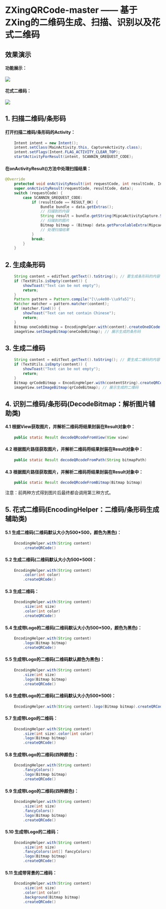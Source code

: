 # ZXingQRCode-master —— 基于ZXing的二维码生成、扫描、识别以及花式二维码

## 效果演示 ##
#### 功能展示： ####
![](/screenshots/功能展示.png)
#### 花式二维码： ####
![](/screenshots/花式二维码.png)


## 1. 扫描二维码/条形码 ##
#### 打开扫描二维码/条形码的Activity： ####
```java
    Intent intent = new Intent();
    intent.setClass(MainActivity.this, CaptureActivity.class);
    intent.setFlags(Intent.FLAG_ACTIVITY_CLEAR_TOP);
    startActivityForResult(intent, SCANNIN_GREQUEST_CODE);
```

#### 在onActivityResult()方法中处理扫描结果： ####
```java
@Override
    protected void onActivityResult(int requestCode, int resultCode, Intent data) {
    super.onActivityResult(requestCode, resultCode, data);
    switch (requestCode) {
        case SCANNIN_GREQUEST_CODE:
            if (resultCode == RESULT_OK) {
                Bundle bundle = data.getExtras();
                // 扫描到的内容
                String result = bundle.getString(MipcaActivityCapture.SCAN_RESULT)
                // 扫描到的图片
                Bitmap bitmap = (Bitmap) data.getParcelableExtra(MipcaActivityCapture.SCAN_BITMAP)
                // 处理扫描结果
            }
            break;
        }
    }
```

## 2. 生成条形码 ##
```java
    String content = editText.getText().toString(); // 要生成条形码的内容
    if (TextUtils.isEmpty(content)) {
        showToast("Text can be not empty");
        return;
    }
    Pattern pattern = Pattern.compile("[\\u4e00-\\u9fa5]");
    Matcher matcher = pattern.matcher(content);
    if (matcher.find()) {
        showToast("Text can not contain Chinese");
        return;
    }
    Bitmap oneCodeBitmap = EncodingHelper.with(content).createOneDCode(); // 生成条形码
    imageView.setImageBitmap(oneCodeBitmap); // 展示生成的条形码
```

## 3. 生成二维码 ##
```java
    String content = editText.getText().toString(); // 要生成二维码的内容
    if (TextUtils.isEmpty(content)) {
        showToast("Text can be not empty");
        return;
    }
    Bitmap qrCodeBitmap = EncodingHelper.with(contentString).createQRCode(); // 生成二维码
    imageView.setImageBitmap(qrCodeBitmap); // 展示生成的二维码
```

## 4. 识别二维码/条形码(DecodeBitmap：解析图片辅助类) ##
#### 4.1 根据View获取图片，并解析二维码将结果封装在Result对象中： ####
```java
    public static Result decodeQRcodeFromView(View view)
```

#### 4.2 根据图片路径获取图片，并解析二维码将结果封装在Result对象中： ####
```java
    public static Result decodeQRcodeFromPath(String bitmapPath)
```

#### 4.3 根据图片路径获取图片，并解析二维码将结果封装在Result对象中： ####
```java
    public static Result decodeQRcodeFromBitmap(Bitmap bitmap)
```

注意：前两种方式得到图片后最终都会调用第三种方式。

## 5. 花式二维码(EncodingHelper：二维码/条形码生成辅助类) ##
#### 5.1 生成二维码(二维码默认大小为500*500，颜色为黑色)： ####
```java
    EncodingHelper.with(String content)
        .createQRCode()
```

#### 5.2 生成二维码(二维码默认大小为500*500)： ####
```java
    EncodingHelper.with(String content)
        .color(int color)
        .createQRCode()
```

#### 5.3 生成二维码： ####
```java
    EncodingHelper.with(String content)
        .size(int size)
        .color(int color)
        .createQRCode()
```

#### 5.4 生成带Logo的二维码(二维码默认大小为500*500，颜色为黑色)： ####
```java
    EncodingHelper.with(String content)
        .logo(Bitmap bitmap)
        .createQRCode()
```

#### 5.5 生成带Logo的二维码(二维码默认颜色为黑色)： ####
```java
    EncodingHelper.with(String content)
        .size(int size)
        .logo(Bitmap bitmap)
        .createQRCode()
```

#### 5.6 生成带Logo的二维码(二维码默认大小为500*500)： ####
```java
    EncodingHelper.with(String content).logo(Bitmap bitmap).createQRCode()
```

#### 5.7 生成带Logo的二维码： ####
```java
    EncodingHelper.with(String content)
        .size(int size).color(int color)
        .logo(Bitmap bitmap)
        .createQRCode()
```

#### 5.8 生成带Logo的二维码(四种颜色)： ####
```java
    EncodingHelper.with(String content)
        .fancyColors()
        .logo(Bitmap bitmap)
        .createQRCode()
```

#### 5.9 生成带Logo的二维码(四种颜色)： ####
```java
    EncodingHelper.with(String content)
        .size(int size)
        .fancyColors()
        .logo(Bitmap bitmap)
        .createQRCode()
```

#### 5.10 生成带Logo的二维码： ####
```java
    EncodingHelper.with(String content)
        .size(int size)
        .fancyColors(int[] fancyColors)
        .logo(Bitmap bitmap)
        .createQRCode()
```

#### 5.11 生成带背景的二维码： ####
```java
    EncodingHelper.with(String content)
        .size(int size)
        .color(int color)
        .background(Bitmap bitmap)
        .createQRCode()
```



